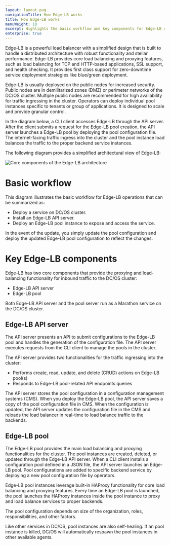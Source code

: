 ```yaml
---
layout: layout.pug
navigationTitle: How Edge-LB works
title: How Edge-LB works
menuWeight: 10
excerpt: Highlights the basic workflow and key components for Edge-LB operations
enterprise: true
---
```

Edge-LB is a powerful load balancer with a simplified design that is built to handle a distributed architecture with robust functionality and stellar performance. Edge-LB provides core load balancing and proxying features, such as load balancing for TCP and HTTP-based applications, SSL support, and health checking. It provides first class support for zero-downtime service deployment strategies like blue/green deployment. 

Edge-LB is usually deployed on the public nodes for increased security. Public nodes are in demilitarized zones (DMZ) or perimeter networks of the DC/OS cluster. Multiple public nodes are recommended for high availability for traffic ingressing in the cluster. Operators can deploy individual pool instances specific to tenants or group of applications. It is designed to scale and provide granular control. 

In the diagram below, a CLI client accesses Edge-LB through the API server. After the client submits a request for the Edge-LB pool creation, the API server launches a Edge-LB pool by deploying the pool configuration file. The internet-facing traffic ingress into the cluster and the pool instance load balances the traffic to the proper backend service instances.

The following diagram provides a simplified architectural view of Edge-LB:

<p>
<img src="/services/edge-lb/img/Edge-LB-2.png" alt="Core components of the Edge-LB architecture">
</p>

# Basic workflow
This diagram illustrates the basic workflow for Edge-LB operations that can be summarized as: 
- Deploy a service on DC/OS cluster.
- Install an Edge-LB API server.
- Deploy an Edge-LB pool instance to expose and access the service.

In the event of the update, you simply update the pool configuration and deploy the updated Edge-LB pool configuration to reflect the changes.

# Key Edge-LB components
Edge-LB has two core components that provide the proxying and load-balancing functionality for inbound traffic to the DC/OS cluster:
- Edge-LB API server
- Edge-LB pool

Both Edge-LB API server and the pool server run as a Marathon service on the DC/OS cluster. 

## Edge-LB API server

The API server presents an API to submit configurations to the Edge-LB pool and handles the generation of the configuration file. The API server executes requests from the CLI client to manage the pools in the cluster. 

The API server provides two functionalities for the traffic ingressing into the cluster:
- Performs create, read, update, and delete (CRUD) actions on Edge-LB pool(s)
- Responds to Edge-LB pool-related API endpoints queries

The API server stores the pool configuration in a configuration management systems (CMS). When you deploy the Edge-LB pool, the API server saves a copy of the pool configuration file in CMS. When the configuration is updated, the API server updates the configuration file in the CMS and reloads the load balancer in real-time to load balance traffic to the backends.

## Edge-LB pool

The Edge-LB pool provides the main load balancing and proxying functionalities for the cluster. The pool instances are created, deleted, or updated through the Edge-LB API server. When a CLI client installs a configuration pool defined in a JSON file, the API server launches an Edge-LB pool. Pool configurations are added to specific backend service by deploying a new pool configuration file by operators.

Edge-LB pool instances leverage built-in HAProxy functionality for core load balancing and proxying features. Every time an Edge-LB pool is launched, the pool launches the HAProxy instances inside the pool instance to proxy and load balance services to proper backends.

The pool configuration depends on size of the organization, roles, responsibilities, and other factors.

Like other services in DC/OS, pool instances are also self-healing. If an pool instance is killed, DC/OS will automatically respawn the pool instances in other available agents.
